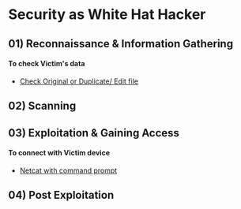 
# Security as White Hat Hacker

## 01) Reconnaissance & Information Gathering

#### To check Victim's data

- [Check Original or Duplicate/ Edit file](https://github.com/denuwan-yasodhana/security/tree/main/To%20check%20Victim's%20data/HashCal)

## 02) Scanning



## 03) Exploitation & Gaining Access

#### To connect with Victim device

- [Netcat with command prompt](https://github.com/Denuwan98/security/tree/main/To%20connect%20with%20Victim%20device/Netcat%20with%20cmd)



## 04) Post Exploitation






